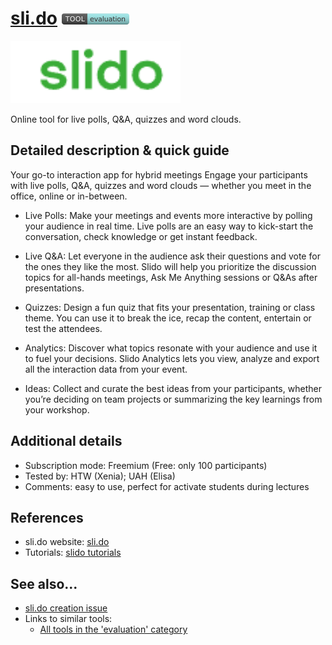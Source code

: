 # [sli.do](https://www.sli.do/)  [<img src="images/evaluation.png" align="bottom">](https://github.com/e-CLOSE/Toolbox/issues?q=label%3A01_TOOL+label%3Aevaluation)

[<img src="images/slido.png" align="bottom" height="100" alt="slido Logo">](https://www.sli.do/)

Online tool for live polls, Q&A, quizzes and word clouds.


## Detailed description & quick guide

Your go-to interaction app for hybrid meetings
Engage your participants with live polls, Q&A, quizzes and word clouds — whether you meet in the office, online or in-between.

+ Live Polls: 
Make your meetings and events more interactive by polling your audience in real time. Live polls are an easy way to kick-start the conversation, check knowledge or get instant feedback.

+ Live Q&A:
Let everyone in the audience ask their questions and vote for the ones they like the most. Slido will help you prioritize the discussion topics for all-hands meetings, Ask Me Anything sessions or Q&As after presentations.

+ Quizzes:
Design a fun quiz that fits your presentation, training or class theme. You can use it to break the ice, recap the content, entertain or test the attendees.

+ Analytics:
Discover what topics resonate with your audience and use it to fuel your decisions. Slido Analytics lets you view, analyze and export all the interaction data from your event.

+ Ideas:
Collect and curate the best ideas from your participants, whether you’re deciding on team projects or summarizing the key learnings from your workshop.


## Additional details

- Subscription mode: Freemium (Free: only 100 participants)
- Tested by: HTW (Xenia); UAH (Elisa)
- Comments: easy to use, perfect for activate students during lectures


## References

- sli.do website: [sli.do](https://www.sli.do/)
- Tutorials: [slido tutorials](https://www.youtube.com/c/Slido/videos)


## See also...

- [sli.do creation issue](https://github.com/e-CLOSE/Toolbox/issues/75)
- Links to similar tools:
  - [All tools in the 'evaluation' category](https://github.com/e-CLOSE/Toolbox/issues?q=label%3A01_TOOL+label%3Aevaluation)
